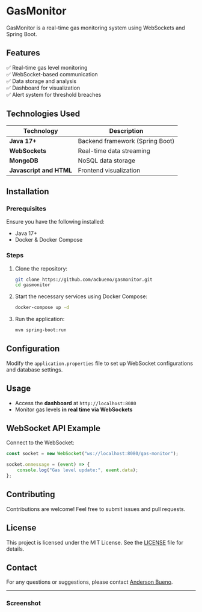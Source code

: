 # GasMonitor

&#x20;&#x20;

GasMonitor is a real-time gas monitoring system using WebSockets and Spring Boot.

## Features

✅ Real-time gas level monitoring\
✅ WebSocket-based communication\
✅ Data storage and analysis\
✅ Dashboard for visualization\
✅ Alert system for threshold breaches

## Technologies Used

| Technology                | Description                     |
| ------------------------- | ------------------------------- |
| **Java 17+**              | Backend framework (Spring Boot) |
| **WebSockets**            | Real-time data streaming        |
| **MongoDB**               | NoSQL data storage              |
| **Javascript and HTML**   | Frontend visualization          |

## Installation

### Prerequisites

Ensure you have the following installed:

- Java 17+
- Docker & Docker Compose

### Steps

1. Clone the repository:
   ```sh
   git clone https://github.com/acbueno/gasmonitor.git
   cd gasmonitor
   ```
2. Start the necessary services using Docker Compose:
   ```sh
   docker-compose up -d
   ```
3. Run the application:
   ```sh
   mvn spring-boot:run
   ```

## Configuration

Modify the `application.properties` file to set up WebSocket configurations and database settings.

## Usage

- Access the **dashboard** at `http://localhost:8080`
- Monitor gas levels **in real time via WebSockets**

## WebSocket API Example

Connect to the WebSocket:

```javascript
const socket = new WebSocket("ws://localhost:8080/gas-monitor");

socket.onmessage = (event) => {
    console.log("Gas level update:", event.data);
};
```

## Contributing

Contributions are welcome! Feel free to submit issues and pull requests.

## License

This project is licensed under the MIT License. See the [LICENSE](LICENSE) file for details.

## Contact

For any questions or suggestions, please contact [Anderson Bueno](mailto\:anderson.carlosb@gmail.com).

---

### Screenshot




